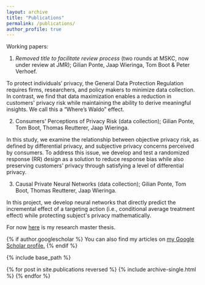 ```yaml
---
layout: archive
title: "Publications"
permalink: /publications/
author_profile: true
---
```



Working papers: 

1. _Removed title to facilitate review process_ (two rounds at MSKC, now under review at JMR); Gilian Ponte, Jaap Wieringa, Tom Boot & Peter Verhoef.

To protect individuals’ privacy, the General Data Protection Regulation requires firms, researchers, and policy makers to minimize data collection. In contrast, we find that data maximization enables a reduction in customers' privacy risk while maintaining the ability to derive meaningful insights. We call this a “Where’s Waldo” effect.

2. Consumers' Perceptions of Privacy Risk (data collection); Gilian Ponte, Tom Boot, Thomas Reutterer, Jaap Wieringa.

In this study, we examine the relationship between objective privacy risk, as defined by differential privacy, and subjective privacy concerns perceived by consumers. To address this issue, we develop and test a randomized response (RR) design as a solution to reduce response bias while also preserving customers' privacy through satisfying a level of differential privacy.

3. Causal Private Neural Networks (data collection); Gilian Ponte, Tom Boot, Thomas Reutterer, Jaap Wieringa. 

In this project, we develop neural networks that directly predict the incremental effect of a targeting action (i.e., conditional average treatment effect) while protecting subject's privacy mathematically. 

For now [here](https://github.com/GilianPonte/gilianponte.github.io/blob/master/files/RM_thesis_Gilian.pdf) is my research master thesis.

{% if author.googlescholar %}
  You can also find my articles on <u><a href="{{author.googlescholar}}">my Google Scholar profile</a>.</u>
{% endif %}

{% include base_path %}

{% for post in site.publications reversed %}
  {% include archive-single.html %}
{% endfor %}
